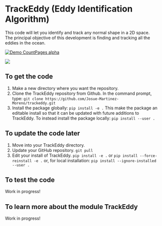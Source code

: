 # TrackEddy (Eddy Identification Algorithm)

This code will let you identify and track any normal shape in a 2D space. The principal objective of this development is finding and tracking all the eddies in the ocean. 

[![Demo CountPages alpha](https://share.gifyoutube.com/KzB6Gb.gif)](https://github.com/Josue-Martinez-Moreno/trackeddy/blob/master/output/eddyn_13.mp4)

[<img src="https://github.com/Josue-Martinez-Moreno/trackeddy/blob/master/output/eddyn_1004.png?raw=true" class="picFloat">](https://github.com/Josue-Martinez-Moreno/trackeddy/blob/master/output/eddyn_1004.png?raw=true)

## To get the code

1. Make a new directory where you want the repository.
1. Clone the TrackEddy repository from Github. In the command prompt, type:
`git clone https://github.com/Josue-Martinez-Moreno/trackeddy.git`
1. Install the package globally:
`pip install -e .`
This make the package an editable install so that it can be updated with future additions to TrackEddy. To instead install the package locally:
`pip install --user .`


## To update the code later

1. Move into your TrackEddy directory.
1. Update your GitHub repository.
`git pull`
1. Edit your install of TrackEddy.
`pip install -e .` 
or
`pip install --force-reinstall -e .`
or, for local installation: 
`pip install --ignore-installed --user .`


## To test the code

Work in progress!

## To learn more about the module TrackEddy

Work in progress!
